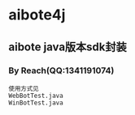 # aibote4j   
## aibote java版本sdk封装   
### By Reach(QQ:1341191074)   

```
使用方式见 
WebBotTest.java 
WinBotTest.java
```